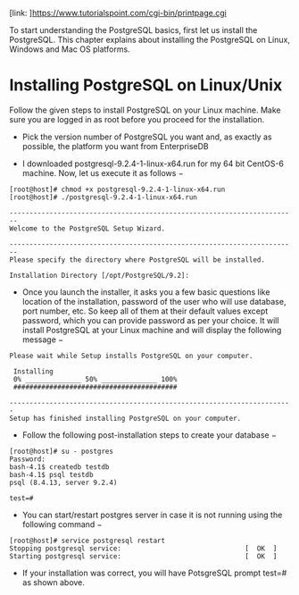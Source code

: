 [link: ]<https://www.tutorialspoint.com/cgi-bin/printpage.cgi>

To start understanding the PostgreSQL basics, first let us install the PostgreSQL. This chapter explains about installing the PostgreSQL on Linux, Windows and Mac OS platforms.

# Installing PostgreSQL on Linux/Unix

Follow the given steps to install PostgreSQL on your Linux machine. Make sure you are logged in as root before you proceed for the installation.

* Pick the version number of PostgreSQL you want and, as exactly as possible, the platform you want from EnterpriseDB

* I downloaded postgresql-9.2.4-1-linux-x64.run for my 64 bit CentOS-6 machine. Now, let us execute it as follows −
```shell
[root@host]# chmod +x postgresql-9.2.4-1-linux-x64.run
[root@host]# ./postgresql-9.2.4-1-linux-x64.run

------------------------------------------------------------------------
Welcome to the PostgreSQL Setup Wizard.

------------------------------------------------------------------------
Please specify the directory where PostgreSQL will be installed.

Installation Directory [/opt/PostgreSQL/9.2]:
```
* Once you launch the installer, it asks you a few basic questions like location of the installation, password of the user who will use database, port number, etc. So keep all of them at their default values except password, which you can provide password as per your choice. It will install PostgreSQL at your Linux machine and will display the following message −
```shell
Please wait while Setup installs PostgreSQL on your computer.

 Installing
 0% ______________ 50% ______________ 100%
 #########################################

-----------------------------------------------------------------------
Setup has finished installing PostgreSQL on your computer.
```
* Follow the following post-installation steps to create your database −
```shell
[root@host]# su - postgres
Password:
bash-4.1$ createdb testdb
bash-4.1$ psql testdb
psql (8.4.13, server 9.2.4)

test=#
```
* You can start/restart postgres server in case it is not running using the following command −
```shell
[root@host]# service postgresql restart
Stopping postgresql service:                               [  OK  ]
Starting postgresql service:                               [  OK  ]
```
* If your installation was correct, you will have PotsgreSQL prompt test=# as shown above.
